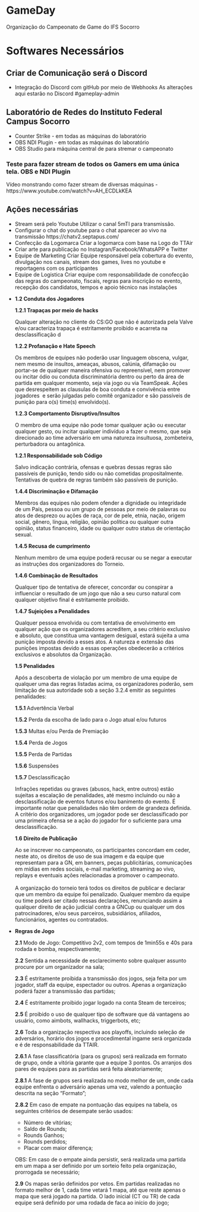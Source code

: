 # GameDay
Organização do Campeonato de Game do IFS Socorro

<divider/>

# Softwares Necessários 
<h2>Criar de Comunicação será o Discord</h2>
<ul>
  <li> 
    <span> <stroke>Integração do Discord com gitHub por meio de Webhooks </stroke> As alterações aqui estarão no Discord #gameplay-admin</span>
  </li>
</ul>


<h2>Laboratório de Redes do Instituto Federal Campus Socorro</h2>
<ul>
  <li> 
    <span> <stroke>Counter Strike </stroke> - em todas as máquinas do laboratório</span>
  </li>
  
   <li> 
    <span> <stroke>OBS NDI Plugin </stroke> - em todas as máquinas do laboratório  </span>
  </li>
    
  <li> 
    <span> <stroke>OBS Studio </stroke> para máquina central de para stremar o campeonato  </span>
  </li>
</ul>

<h3> Teste para fazer stream de todos os Gamers em uma única tela. OBS e NDI Plugin</h3>
<p><stan>Vídeo monstrando como fazer stream de diversas máquinas - https://www.youtube.com/watch?v=AH_ECDLkKEA</span></p>

<h2>Ações necessárias</h2>
<ul>

  
  <li> 
    <span> <stroke>Stream será pelo Youtube</stroke> Utilizar o canal 5mTI para transmissão.  </span>
  </li>

  <li> 
    <span> <stroke>Configurar o chat do youtube</stroke> para o chat aparecer ao vivo na transmissão https://chatv2.septapus.com/ </span>
  </li>
  
  <li> 
    <span> <stroke>Confecção da Logomarca</stroke> Criar a logomarca com base na Logo do TTAir</span>
  </li>
  
  <li> 
    <span> <stroke>Criar arte para publicação no Instagran/Facebook/WhatsAPP e Twitter</stroke> </span>
  </li>
  
  
  <li> 
    <span> <stroke>Equipe de Marketing</stroke> Criar Equipe responsável pela cobertura do evento, divulgação nos canais, stream dos games, lives no youtube e reportagens com os participantes</span>
  </li>
  
  
  <li> 
    <span> <stroke>Equipe de Logistica</stroke> Criar equipe com responsabilidade de conofecção das regras do campeonato, fiscais, regras para inscrição no evento, recepção dos candidatos, tempos e apoio técnico nas instalações</span>
  </li>
</ul>

<ul>
<li>
<p style="font-weight: 400;"><strong>1.2 Conduta dos Jogadores</strong></p>
<p style="font-weight: 400;"><strong>1.2.1 Trapa&ccedil;as por meio de hacks</strong></p>
<p style="font-weight: 400;">Qualquer altera&ccedil;&atilde;o no cliente do CS:GO que n&atilde;o &eacute; autorizada pela Valve e/ou caracteriza trapa&ccedil;a &eacute; estritamente proibido e acarreta na desclassifica&ccedil;&atilde;o d</p>
<p style="font-weight: 400;"><strong>1.2.2 Profana&ccedil;&atilde;o e Hate Speech</strong></p>
<p style="font-weight: 400;">Os membros de equipes n&atilde;o poder&atilde;o usar linguagem obscena, vulgar, nem mesmo de insultos, amea&ccedil;as, abusos, cal&uacute;nia, difama&ccedil;&atilde;o ou portar-se de qualquer maneira ofensiva ou repreens&iacute;vel, nem promover ou incitar &oacute;dio ou conduta discriminat&oacute;ria dentro ou perto da &aacute;rea de partida em qualquer momento, seja via jogo ou via TeamSpeak. A&ccedil;&otilde;es que desrespeitem as clausulas de boa conduta e conviv&ecirc;ncia entre jogadores &nbsp;e ser&atilde;o julgadas pelo comit&ecirc; organizador e s&atilde;o pass&iacute;veis de puni&ccedil;&atilde;o para o(s) time(s) envolvido(s).</p>
<p style="font-weight: 400;"><strong>1.2.3 Comportamento Disruptivo/Insultos</strong></p>
<p style="font-weight: 400;">O membro de uma equipe n&atilde;o pode tomar qualquer a&ccedil;&atilde;o ou executar qualquer gesto, ou incitar qualquer indiv&iacute;duo a fazer o mesmo, que seja direcionado ao time advers&aacute;rio em uma natureza insultuosa, zombeteira, perturbadora ou antag&ocirc;nica.</p>
<p style="font-weight: 400;"><strong>1.2.1 Responsabilidade sob C&oacute;digo</strong></p>
<p style="font-weight: 400;">Salvo indica&ccedil;&atilde;o contr&aacute;ria, ofensas e quebras dessas regras s&atilde;o pass&iacute;veis de puni&ccedil;&atilde;o, tendo sido ou n&atilde;o cometidas propositalmente. Tentativas de quebra de regras tamb&eacute;m s&atilde;o pass&iacute;veis de puni&ccedil;&atilde;o.</p>
<p style="font-weight: 400;"><strong>1.4.4 Discrimina&ccedil;&atilde;o e Difama&ccedil;&atilde;o</strong></p>
<p style="font-weight: 400;">Membros das equipes n&atilde;o podem ofender a dignidade ou integridade de um Pa&iacute;s, pessoa ou um grupo de pessoas por meio de palavras ou atos de desprezo ou a&ccedil;&otilde;es de ra&ccedil;a, cor de pele, etnia, na&ccedil;&atilde;o, origem social, g&ecirc;nero, l&iacute;ngua, religi&atilde;o, opini&atilde;o pol&iacute;tica ou qualquer outra opini&atilde;o, status financeiro, idade ou qualquer outro status de orienta&ccedil;&atilde;o sexual.</p>
<p style="font-weight: 400;"><strong>1.4.5 Recusa de cumprimento</strong></p>
<p style="font-weight: 400;">Nenhum membro de uma equipe poder&aacute; recusar ou se negar a executar as instru&ccedil;&otilde;es dos organizadores do Torneio.</p>
<p style="font-weight: 400;"><strong>1.4.6 Combina&ccedil;&atilde;o de Resultados</strong></p>
<p style="font-weight: 400;">Qualquer tipo de tentativa de oferecer, concordar ou conspirar a influenciar o resultado de um jogo que n&atilde;o a seu curso natural com qualquer objetivo final &eacute; estritamente proibido.</p>
<p style="font-weight: 400;"><strong>1.4.7 Sujei&ccedil;&otilde;es a Penalidades</strong></p>
<p style="font-weight: 400;">Qualquer pessoa envolvida ou com tentativa de envolvimento em qualquer a&ccedil;&atilde;o que os organizadores acreditem, a seu crit&eacute;rio exclusivo e absoluto, que constitua uma vantagem desigual, estar&aacute; sujeita a uma puni&ccedil;&atilde;o imposta devido a esses atos. A natureza e extens&atilde;o das puni&ccedil;&otilde;es impostas devido a essas opera&ccedil;&otilde;es obedecer&atilde;o a crit&eacute;rios exclusivos e absolutos da Organiza&ccedil;&atilde;o.</p>
<p style="font-weight: 400;"><strong>1.5 Penalidades</strong></p>
<p style="font-weight: 400;">Ap&oacute;s a descoberta de viola&ccedil;&atilde;o por um membro de uma equipe de qualquer uma das regras listadas acima, os organizadores poder&atilde;o, sem limita&ccedil;&atilde;o de sua autoridade sob a se&ccedil;&atilde;o 3.2.4 emitir as seguintes penalidades:</p>
<p style="font-weight: 400;"><strong>1.5.1&nbsp;</strong>Advert&ecirc;ncia Verbal</p>
<p style="font-weight: 400;"><strong>1.5.2</strong>&nbsp;Perda da escolha de lado para o Jogo atual e/ou futuros</p>
<p style="font-weight: 400;"><strong>1.5.3</strong>&nbsp;Multas e/ou Perda de Premia&ccedil;&atilde;o</p>
<p style="font-weight: 400;"><strong>1.5.4</strong>&nbsp;Perda de Jogos</p>
<p style="font-weight: 400;"><strong>1.5.5</strong>&nbsp;Perda de Partidas</p>
<p style="font-weight: 400;"><strong>1.5.6</strong>&nbsp;Suspens&otilde;es</p>
<p style="font-weight: 400;"><strong>1.5.7</strong>&nbsp;Desclassifica&ccedil;&atilde;o</p>
<p style="font-weight: 400;">Infra&ccedil;&otilde;es repetidas ou graves (abusos, hack, entre outros) est&atilde;o sujeitas a escala&ccedil;&atilde;o de penalidades, at&eacute; mesmo incluindo ou n&atilde;o a desclassifica&ccedil;&atilde;o de eventos futuros e/ou banimento do evento. &Eacute; importante notar que penalidades n&atilde;o t&ecirc;m ordem de grandeza definida. A crit&eacute;rio dos organizadores, um jogador pode ser desclassificado por uma primeira ofensa se a a&ccedil;&atilde;o do jogador for o suficiente para uma desclassifica&ccedil;&atilde;o.</p>
<p style="font-weight: 400;"><strong>1.6 Direito de Publica&ccedil;&atilde;o</strong></p>
<p style="font-weight: 400;">Ao se inscrever no campeonato, os participantes concordam em ceder, neste ato, os direitos de uso de sua imagem e da equipe que representam para a GN, em banners, pe&ccedil;as publicit&aacute;rias, comunica&ccedil;&otilde;es em m&iacute;dias em redes sociais, e-mail marketing, streaming ao vivo, replays e eventuais a&ccedil;&otilde;es relacionadas a promover o campeonato.<br /><br />A organiza&ccedil;&atilde;o do torneio ter&aacute; todos os direitos de publicar e declarar que um membro da equipe foi penalizado. Qualquer membro da equipe ou time poder&aacute; ser citado nessas declara&ccedil;&otilde;es, renunciando assim a qualquer direito de a&ccedil;&atilde;o judicial contra a GNCup ou qualquer um dos patrocinadores, e/ou seus parceiros, subsidi&aacute;rios, afiliados, funcion&aacute;rios, agentes ou contratados.</p>
</li>
</ul>

<ul>
<li>
<p style="font-weight: 400;"><strong>Regras de Jogo</strong></p>
<p style="font-weight: 400;"><strong>2.1</strong>&nbsp;Modo de Jogo: Competitivo 2v2, com tempos de 1min55s e 40s para rodada e bomba, respectivamente;</p>
<p style="font-weight: 400;"><strong>2.2</strong>&nbsp;Sentida a necessidade de esclarecimento sobre qualquer assunto procure por um organizador na sala;</p>
<p style="font-weight: 400;"><strong>2.3</strong>&nbsp;&Eacute; estritamente proibida a transmiss&atilde;o dos jogos, seja feita por um jogador, staff da equipe, espectador ou outros. Apenas a organiza&ccedil;&atilde;o poder&aacute; fazer a transmiss&atilde;o das partidas;</p>
<p style="font-weight: 400;"><strong>2.4</strong>&nbsp;&Eacute; estritamente proibido jogar logado na conta Steam de terceiros;</p>
<p style="font-weight: 400;"><strong>2.5</strong>&nbsp;&Eacute; proibido o uso de qualquer tipo de software que d&aacute; vantagens ao usu&aacute;rio, como aimbots, wallhacks, triggerbots, etc;</p>
<p style="font-weight: 400;"><strong>2.6</strong>&nbsp;Toda a organiza&ccedil;&atilde;o respectiva aos playoffs, incluindo sele&ccedil;&atilde;o de advers&aacute;rios, hor&aacute;rio dos jogos e procedimental ingame ser&aacute; organizada e &eacute; de responsabilidade da TTAIR.</p>
<p style="font-weight: 400;"><strong>2.6.1&nbsp;</strong>A fase classificat&oacute;ria (para os grupos) ser&aacute; realizada em formato de grupo, onde a vit&oacute;ria garante que a equipe 3 pontos. Os arranjos dos pares de equipes para as partidas ser&aacute; feita aleatoriamente;</p>
<p style="font-weight: 400;"><strong>2.8.1</strong>&nbsp;A fase de grupos ser&aacute; realizada no modo melhor de um, onde cada equipe enfrenta o advers&aacute;rio apenas uma vez, valendo a pontua&ccedil;&atilde;o descrita na se&ccedil;&atilde;o &ldquo;Formato&rdquo;;</p>
<p style="font-weight: 400;"><strong>2.8.2</strong>&nbsp;Em caso de empate na pontua&ccedil;&atilde;o das equipes na tabela, os seguintes crit&eacute;rios de desempate ser&atilde;o usados:</p>
<ul style="font-weight: 400;">
<li>N&uacute;mero de vit&oacute;rias;</li>
<li>Saldo de Rounds;</li>
<li>Rounds Ganhos;</li>
<li>Rounds perdidos;</li>
<li>Placar com maior diferen&ccedil;a;</li>
</ul>
<p style="font-weight: 400;">OBS: Em caso de o empate ainda persistir, ser&aacute; realizada uma partida em um mapa a ser definido por um sorteio feito pela organiza&ccedil;&atilde;o, prorrogada se necess&aacute;rio;</p>
<p style="font-weight: 400;"><strong>2.9</strong>&nbsp;Os mapas ser&atilde;o definidos por vetos. Em partidas realizadas no formato melhor de 1, cada time vetar&aacute; 1 mapa, at&eacute; que reste apenas o mapa que ser&aacute; jogado na partida. O lado inicial (CT ou TR) de cada equipe ser&aacute; definido por uma rodada de faca ao in&iacute;cio do jogo;</p>
<br />
<p>&nbsp;</p>
</li>
</ul>

